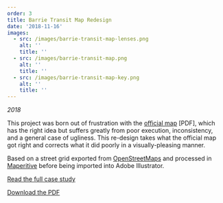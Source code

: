 ```yaml
---
order: 3
title: Barrie Transit Map Redesign
date: '2018-11-16'
images:
  - src: /images/barrie-transit-map-lenses.png
    alt: ''
    title: ''
  - src: /images/barrie-transit-map.png
    alt: ''
    title: ''
  - src: /images/barrie-transit-map-key.png
    alt: ''
    title: ''
---
```


_2018_

This project was born out of frustration with the [official map](https://www.barrie.ca/Living/Getting%20Around/BarrieTransit/Documents/Barrie-Transit-Network-Map.pdf) [PDF], which has the right idea but suffers greatly from poor execution, inconsistency, and a general case of ugliness. This re-design takes what the official map got right and corrects what it did poorly in a visually-pleasing manner.

Based on a street grid exported from [OpenStreetMaps](https://www.openstreetmap.org/#map=13/44.3748/-79.6832) and processed in [Maperitive](http://maperitive.net/) before being imported into Adobe Illustrator.

[Read the full case study](/blog/barrie-transit-map.html)

[Download the PDF](/static/barrie-transit-map.pdf)
